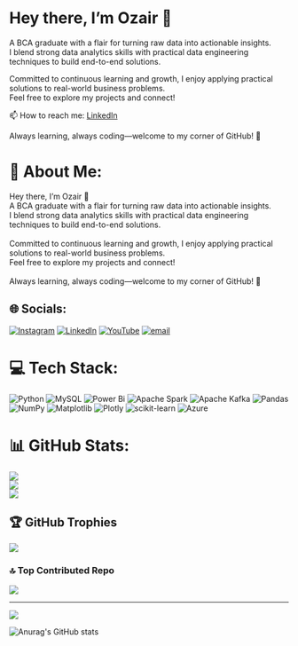 # Hey there, I’m Ozair 👋

A BCA graduate with a flair for turning raw data into actionable insights.  
I blend strong data analytics skills with practical data engineering techniques to build end-to-end solutions.

Committed to continuous learning and growth, I enjoy applying practical solutions to real-world business problems.  
Feel free to explore my projects and connect!  

📫 How to reach me: [LinkedIn](https://www.linkedin.com/in/shaikh-mohammad-ozair-connect/) 

Always learning, always coding—welcome to my corner of GitHub! 🚀  

# 💫 About Me:
Hey there, I’m Ozair 👋<br>A BCA graduate with a flair for turning raw data into actionable insights.<br>I blend strong data analytics skills with practical data engineering techniques to build end-to-end solutions.<br><br>Committed to continuous learning and growth, I enjoy applying practical solutions to real-world business problems.<br>Feel free to explore my projects and connect!<br><br>Always learning, always coding—welcome to my corner of GitHub! 🚀


## 🌐 Socials:
[![Instagram](https://img.shields.io/badge/Instagram-%23E4405F.svg?logo=Instagram&logoColor=white)](https://instagram.com/ozaairrr) [![LinkedIn](https://img.shields.io/badge/LinkedIn-%230077B5.svg?logo=linkedin&logoColor=white)](https://linkedin.com/in/https://www.linkedin.com/in/shaikh-mohammad-ozair-connect/) [![YouTube](https://img.shields.io/badge/YouTube-%23FF0000.svg?logo=YouTube&logoColor=white)](https://youtube.com/@https://www.youtube.com/watch?v=SFmGicFt5u0&feature=youtu.be) [![email](https://img.shields.io/badge/Email-D14836?logo=gmail&logoColor=white)](mailto:mohammadozairshaikh@gmail.com) 

# 💻 Tech Stack:
![Python](https://img.shields.io/badge/python-3670A0?style=for-the-badge&logo=python&logoColor=ffdd54) ![MySQL](https://img.shields.io/badge/mysql-4479A1.svg?style=for-the-badge&logo=mysql&logoColor=white) ![Power Bi](https://img.shields.io/badge/power_bi-F2C811?style=for-the-badge&logo=powerbi&logoColor=black) ![Apache Spark](https://img.shields.io/badge/Apache%20Spark-FDEE21?style=for-the-badge&logo=apachespark&logoColor=black) ![Apache Kafka](https://img.shields.io/badge/Apache%20Kafka-000?style=for-the-badge&logo=apachekafka) ![Pandas](https://img.shields.io/badge/pandas-%23150458.svg?style=for-the-badge&logo=pandas&logoColor=white) ![NumPy](https://img.shields.io/badge/numpy-%23013243.svg?style=for-the-badge&logo=numpy&logoColor=white) ![Matplotlib](https://img.shields.io/badge/Matplotlib-%23ffffff.svg?style=for-the-badge&logo=Matplotlib&logoColor=black) ![Plotly](https://img.shields.io/badge/Plotly-%233F4F75.svg?style=for-the-badge&logo=plotly&logoColor=white) ![scikit-learn](https://img.shields.io/badge/scikit--learn-%23F7931E.svg?style=for-the-badge&logo=scikit-learn&logoColor=white) ![Azure](https://img.shields.io/badge/azure-%230072C6.svg?style=for-the-badge&logo=microsoftazure&logoColor=white)
# 📊 GitHub Stats:
![](https://github-readme-stats.vercel.app/api?username=ozaairrr&theme=dark&hide_border=false&include_all_commits=false&count_private=false)<br/>
![](https://nirzak-streak-stats.vercel.app/?user=ozaairrr&theme=dark&hide_border=false)<br/>
![](https://github-readme-stats.vercel.app/api/top-langs/?username=ozaairrr&theme=dark&hide_border=false&include_all_commits=false&count_private=false&layout=compact)

## 🏆 GitHub Trophies
![](https://github-profile-trophy.vercel.app/?username=ozaairrr&theme=radical&no-frame=false&no-bg=true&margin-w=4)

### 🔝 Top Contributed Repo
![](https://github-contributor-stats.vercel.app/api?username=ozaairrr&limit=5&theme=dark&combine_all_yearly_contributions=true)

---
[![](https://visitcount.itsvg.in/api?id=ozaairrr&icon=0&color=0)](https://visitcount.itsvg.in)

<!-- Proudly created with GPRM ( https://gprm.itsvg.in ) -->

![Anurag's GitHub stats](https://github-readme-stats.vercel.app/api?username=ozaairrr&show_icons=true&theme=transparent)
